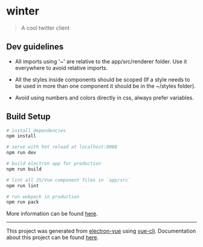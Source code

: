 # winter

> A cool twitter client


## Dev guidelines

- All imports using '~' are relative to the app/src/renderer folder. Use it everywhere to avoid relative imports.

- All the styles inside components should be scoped (If a style needs to be used in more than one component it should be in the ~/styles folder).

- Avoid using numbers and colors directly in css, always prefer variables.


## Build Setup

``` bash
# install dependencies
npm install

# serve with hot reload at localhost:9080
npm run dev

# build electron app for production
npm run build

# lint all JS/Vue component files in `app/src`
npm run lint

# run webpack in production
npm run pack
```
More information can be found [here](https://simulatedgreg.gitbooks.io/electron-vue/content/docs/npm_scripts.html).

---

This project was generated from [electron-vue](https://github.com/SimulatedGREG/electron-vue) using [vue-cli](https://github.com/vuejs/vue-cli). Documentation about this project can be found [here](https://simulatedgreg.gitbooks.io/electron-vue/content/index.html).

